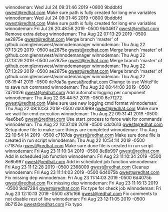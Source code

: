 winnodeman: Wed Jul 24 09:31:46 2019 +0800 9bddbfd gwest@redhat.com Make sure path is fully created for long env variables
winnodeman: Wed Jul 24 09:31:46 2019 +0800 9bddbfd gwest@redhat.com Make sure path is fully created for long env variables
winnodeman: Fri Jul 26 20:48:58 2019 -0500 9b046f7 gwest@redhat.com Remove extra debug
winnodeman: Thu Aug 22 07:13:29 2019 -0500 ae2875e gwest@redhat.com Merge branch 'master' of github.com:glennswest/winnodemanager
winnodeman: Thu Aug 22 07:13:29 2019 -0500 ae2875e gwest@redhat.com Merge branch 'master' of github.com:glennswest/winnodemanager
winnodeman: Thu Aug 22 07:13:29 2019 -0500 ae2875e gwest@redhat.com Merge branch 'master' of github.com:glennswest/winnodemanager
winnodeman: Thu Aug 22 07:13:29 2019 -0500 ae2875e gwest@redhat.com Merge branch 'master' of github.com:glennswest/winnodemanager
winnodeman: Thu Aug 22 08:19:41 2019 -0500 dc7da3a gwest@redhat.com Change to use WriteFile to save run command
winnodeman: Thu Aug 22 08:44:00 2019 -0500 7470026 gwest@redhat.com Add automatic logging per component
winnodeman: Thu Aug 22 08:44:57 2019 -0500 6c7f272 gwest@redhat.com Make sure use new logging cmd format
winnodeman: Thu Aug 22 09:10:33 2019 -0500 db00999 gwest@redhat.com Make sure we wait for cmd execution
winnodeman: Thu Aug 22 09:31:41 2019 -0500 4ae6be6 gwest@redhat.com Use start_process to force wait for commands
winnodeman: Thu Aug 22 10:37:08 2019 -0500 cdc0613 gwest@redhat.com Setup done file to make sure things are completed
winnodeman: Thu Aug 22 10:54:14 2019 -0500 c7187da gwest@redhat.com Make sure done file is created in run script
winnodeman: Thu Aug 22 10:54:14 2019 -0500 c7187da gwest@redhat.com Make sure done file is created in run script
winnodeman: Fri Aug 23 11:10:34 2019 -0500 8e8b997 gwest@redhat.com Add in scheduled job function
winnodeman: Fri Aug 23 11:10:34 2019 -0500 8e8b997 gwest@redhat.com Add in scheduled job function
winnodeman: Fri Aug 23 11:12:28 2019 -0500 2368009 gwest@redhat.com Cleanup
winnodeman: Fri Aug 23 11:14:03 2019 -0500 6d4075b gwest@redhat.com Fix missing dep
winnodeman: Fri Aug 23 11:14:03 2019 -0500 6d4075b gwest@redhat.com Fix missing dep
winnodeman: Fri Aug 23 11:16:13 2019 -0500 9dd7284 gwest@redhat.com Fix type for check job
winnodeman: Fri Aug 23 12:10:13 2019 -0500 c81c166 gwest@redhat.com Fix comments to not disable rest of line
winnodeman: Fri Aug 23 12:11:05 2019 -0500 8b7152e gwest@redhat.com Fix typo
